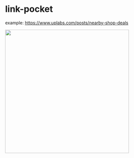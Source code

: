 # link-pocket
example:
https://www.uplabs.com/posts/nearby-shop-deals

<img src="https://github.com/lucaslmartins14/link-pocket/blob/master/images/architecture.png?raw=true" height="400">
